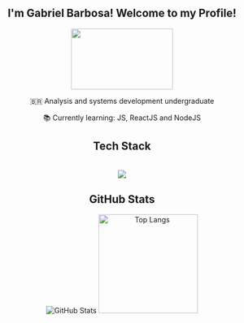<div align="center">
  <h2>I'm Gabriel Barbosa! Welcome to my Profile!</h2>
</div>
<div align="center">
  <img src="https://media.giphy.com/media/JoDhV5WdJjJWVf3KLS/giphy.gif" width="200px" height="120px">
</div>

<div align="center" style="display:inline_block">
  <p>🇧🇷 Analysis and systems development undergraduate</p>
  <p>📚 Currently learning: JS, ReactJS and NodeJS</p>
</div>

<div align="center">
  <h2>Tech Stack</h2>
</div>
<div style="display: inline_block" align="center"><br>
  <a href="https://skillicons.dev">
    <img src="https://skillicons.dev/icons?i=python,git,react,js,nodejs,css,html" />
  </a>
</div>
<div align="center">
  <h2>GitHub Stats</h2>
</div>
<div style="display: inline_block" align="center">
  <img src="https://github-readme-stats.vercel.app/api?username=GabrielDnz1&theme=yeblu&show_icons=true&hide_border=false&count_private=true" alt="GitHub Stats">
  <img src="https://github-readme-stats.vercel.app/api/top-langs/?username=GabrielDnz1&theme=yeblu&show_icons=true&hide_border=false&layout=compact" height="195" alt="Top Langs">
</div>
